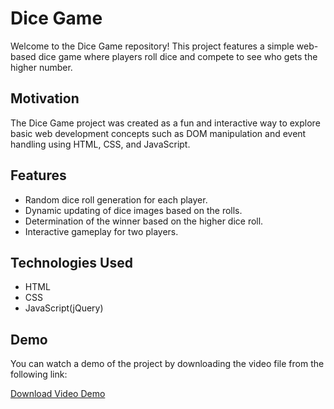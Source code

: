 # Dice Game

Welcome to the Dice Game repository! This project features a simple web-based dice game where players roll dice and compete to see who gets the higher number.

## Motivation
The Dice Game project was created as a fun and interactive way to explore basic web development concepts such as DOM manipulation and event handling using HTML, CSS, and JavaScript.

## Features
- Random dice roll generation for each player.
- Dynamic updating of dice images based on the rolls.
- Determination of the winner based on the higher dice roll.
- Interactive gameplay for two players.

## Technologies Used
- HTML
- CSS
- JavaScript(jQuery)

## Demo
You can watch a demo of the project by downloading the video file from the following link:

[Download Video Demo](video.mp4)



